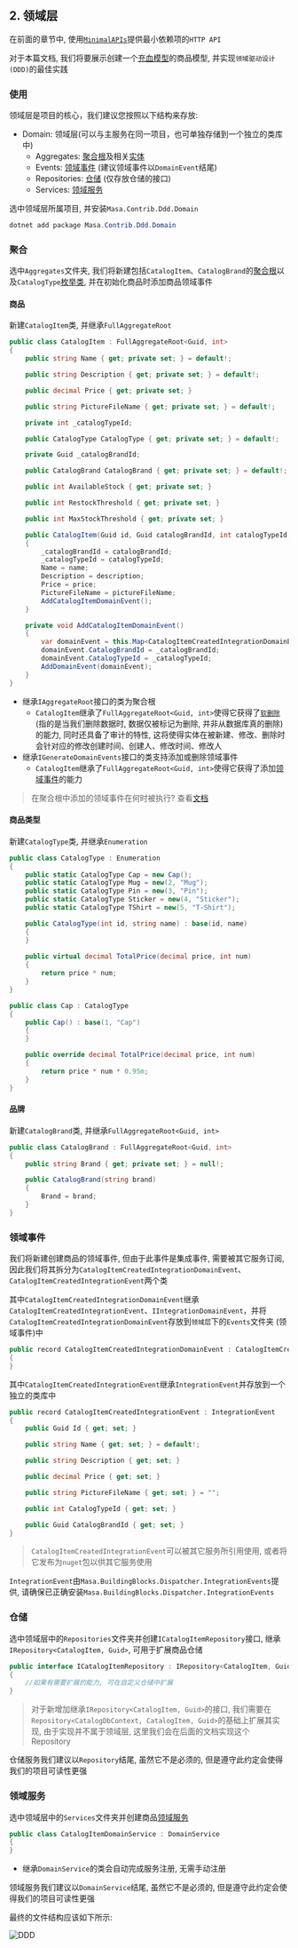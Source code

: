 ## 2. 领域层

在前面的章节中, 使用[`MinimalAPIs`](/framework/building-blocks/minimal-apis)提供最小依赖项的`HTTP API`

对于本篇文档, 我们将要展示创建一个[充血模型](https://paulovich.net/rich-domain-model-with-ddd-tdd-reviewed/)的商品模型, 并实现`领域驱动设计 (DDD)`的最佳实践

### 使用

领域层是项目的核心，我们建议您按照以下结构来存放:

* Domain: 领域层(可以与主服务在同一项目，也可单独存储到一个独立的类库中)
  * Aggregates: [聚合根](/framework/building-blocks/ddd/aggregate-root)及相关[实体](/framework/building-blocks/ddd/entity)
  * Events: [领域事件](/framework/building-blocks/ddd/domain-event) (建议领域事件以`DomainEvent`结尾)
  * Repositories: [仓储](/framework/building-blocks/ddd/repository) (仅存放仓储的接口)
  * Services: [领域服务](/framework/building-blocks/ddd/domain-service)

选中领域层所属项目, 并安装`Masa.Contrib.Ddd.Domain`

```powershell
dotnet add package Masa.Contrib.Ddd.Domain
```

### 聚合

选中`Aggregates`文件夹, 我们将新建包括`CatalogItem`、`CatalogBrand`的[聚合根](/framework/building-blocks/ddd/aggregate-root)以及`CatalogType`[枚举类](/framework/building-blocks/ddd/enumeration), 并在初始化商品时添加商品领域事件

#### 商品

新建`CatalogItem`类, 并继承`FullAggregateRoot`

```csharp
public class CatalogItem : FullAggregateRoot<Guid, int>
{
    public string Name { get; private set; } = default!;

    public string Description { get; private set; } = default!;

    public decimal Price { get; private set; }

    public string PictureFileName { get; private set; } = default!;

    private int _catalogTypeId;

    public CatalogType CatalogType { get; private set; } = default!;

    private Guid _catalogBrandId;

    public CatalogBrand CatalogBrand { get; private set; } = default!;

    public int AvailableStock { get; private set; }

    public int RestockThreshold { get; private set; }

    public int MaxStockThreshold { get; private set; }

    public CatalogItem(Guid id, Guid catalogBrandId, int catalogTypeId, string name, string description, decimal price, string pictureFileName) : base(id)
    {
        _catalogBrandId = catalogBrandId;
        _catalogTypeId = catalogTypeId;
        Name = name;
        Description = description;
        Price = price;
        PictureFileName = pictureFileName;
        AddCatalogItemDomainEvent();
    }

    private void AddCatalogItemDomainEvent()
    {
        var domainEvent = this.Map<CatalogItemCreatedIntegrationDomainEvent>();
        domainEvent.CatalogBrandId = _catalogBrandId;
        domainEvent.CatalogTypeId = _catalogTypeId;
        AddDomainEvent(domainEvent);
    }
}
```

* 继承`IAggregateRoot`接口的类为聚合根
  * `CatalogItem`继承了`FullAggregateRoot<Guid, int>`使得它获得了[`软删除`](/framework/building-blocks/data/data-filter) (指的是当我们删除数据时, 数据仅被标记为删除, 并非从数据库真的删除)的能力, 同时还具备了审计的特性, 这将使得实体在被新建、修改、删除时会针对应的修改创建时间、创建人、修改时间、修改人
* 继承`IGenerateDomainEvents`接口的类支持添加或删除领域事件
  * `CatalogItem`继承了`FullAggregateRoot<Guid, int>`使得它获得了添加[领域事件](/framework/building-blocks/ddd/domain-event)的能力

> 在聚合根中添加的领域事件在何时被执行? 查看[文档](/framework/building-blocks/ddd/aggregate-root) 

#### 商品类型

新建`CatalogType`类, 并继承`Enumeration`

```csharp
public class CatalogType : Enumeration
{
    public static CatalogType Cap = new Cap();
    public static CatalogType Mug = new(2, "Mug");
    public static CatalogType Pin = new(3, "Pin");
    public static CatalogType Sticker = new(4, "Sticker");
    public static CatalogType TShirt = new(5, "T-Shirt");

    public CatalogType(int id, string name) : base(id, name)
    {
    }
    
    public virtual decimal TotalPrice(decimal price, int num)
    {
        return price * num;
    }
}

public class Cap : CatalogType
{
    public Cap() : base(1, "Cap")
    {
    }

    public override decimal TotalPrice(decimal price, int num)
    {
        return price * num * 0.95m;
    }
}
```

#### 品牌

新建`CatalogBrand`类, 并继承`FullAggregateRoot<Guid, int>`

```csharp
public class CatalogBrand : FullAggregateRoot<Guid, int>
{
    public string Brand { get; private set; } = null!;

    public CatalogBrand(string brand)
    {
        Brand = brand;
    }
}
```

### 领域事件

我们将新建创建商品的领域事件, 但由于此事件是集成事件, 需要被其它服务订阅, 因此我们将其拆分为`CatalogItemCreatedIntegrationDomainEvent`、`CatalogItemCreatedIntegrationEvent`两个类

其中`CatalogItemCreatedIntegrationDomainEvent`继承`CatalogItemCreatedIntegrationEvent`、`IIntegrationDomainEvent`，并将`CatalogItemCreatedIntegrationDomainEvent`存放到`领域层`下的`Events`文件夹 (领域事件)中

```csharp
public record CatalogItemCreatedIntegrationDomainEvent : CatalogItemCreatedIntegrationEvent, IIntegrationDomainEvent
{
}
```

其中`CatalogItemCreatedIntegrationEvent`继承`IntegrationEvent`并存放到一个独立的类库中

```csharp
public record CatalogItemCreatedIntegrationEvent : IntegrationEvent
{
    public Guid Id { get; set; }

    public string Name { get; set; } = default!;

    public string Description { get; set; }

    public decimal Price { get; set; }

    public string PictureFileName { get; set; } = "";

    public int CatalogTypeId { get; set; }

    public Guid CatalogBrandId { get; set; }
}
```

> `CatalogItemCreatedIntegrationEvent`可以被其它服务所引用使用, 或者将它发布为`nuget`包以供其它服务使用

`IntegrationEvent`由`Masa.BuildingBlocks.Dispatcher.IntegrationEvents`提供, 请确保已正确安装`Masa.BuildingBlocks.Dispatcher.IntegrationEvents`

### 仓储

选中领域层中的`Repositories`文件夹并创建`ICatalogItemRepository`接口, 继承`IRepository<CatalogItem, Guid>`, 可用于扩展商品仓储

```csharp
public interface ICatalogItemRepository : IRepository<CatalogItem, Guid>
{
    //如果有需要扩展的能力, 可在自定义仓储中扩展
}
```

> 对于新增加继承`IRepository<CatalogItem, Guid>`的接口, 我们需要在`Repository<CatalogDbContext, CatalogItem, Guid>`的基础上扩展其实现, 由于实现并不属于领域层, 这里我们会在后面的文档实现这个Repository

仓储服务我们建议以`Repository`结尾, 虽然它不是必须的, 但是遵守此约定会使得我们的项目可读性更强

### 领域服务

选中领域层中的`Services`文件夹并创建商品[领域服务](/framework/building-blocks/ddd/domain-service)

```csharp
public class CatalogItemDomainService : DomainService
{
}
```

* 继承`DomainService`的类会自动完成服务注册, 无需手动注册

领域服务我们建议以`DomainService`结尾, 虽然它不是必须的, 但是遵守此约定会使得我们的项目可读性更强

最终的文件结构应该如下所示:

![DDD](https://s2.loli.net/2023/02/06/3qjgALZJS2ynt9F.png)